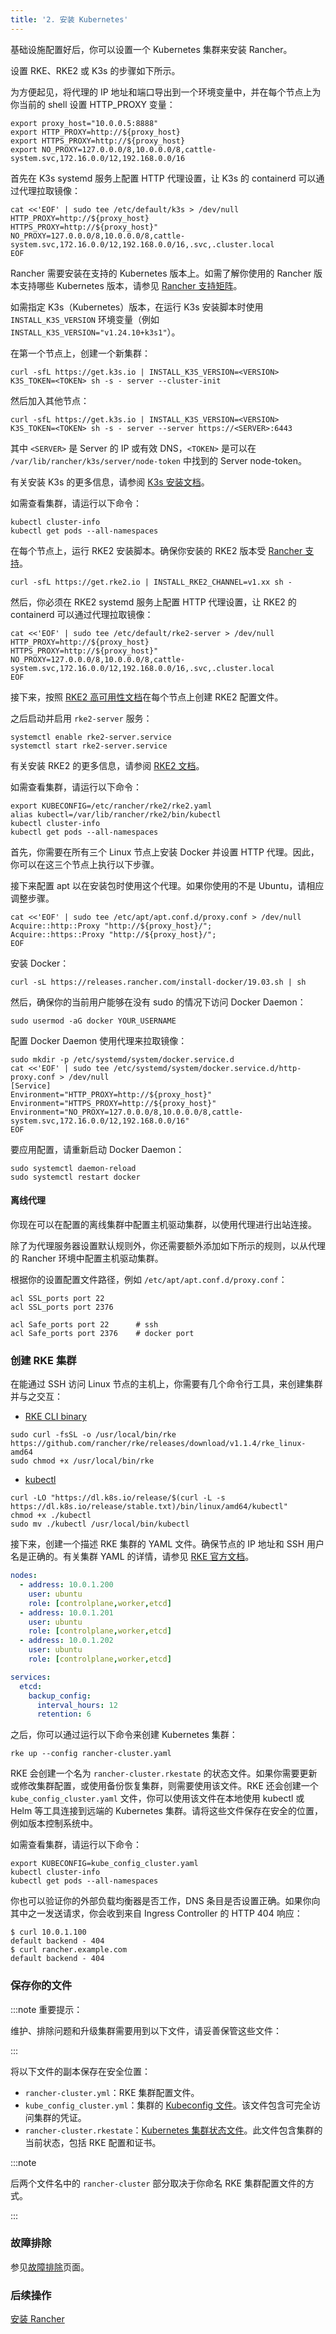 ```yaml
---
title: '2. 安装 Kubernetes'
---
```


基础设施配置好后，你可以设置一个 Kubernetes 集群来安装 Rancher。

设置 RKE、RKE2 或 K3s 的步骤如下所示。

为方便起见，将代理的 IP 地址和端口导出到一个环境变量中，并在每个节点上为你当前的 shell 设置 HTTP_PROXY 变量：

```
export proxy_host="10.0.0.5:8888"
export HTTP_PROXY=http://${proxy_host}
export HTTPS_PROXY=http://${proxy_host}
export NO_PROXY=127.0.0.0/8,10.0.0.0/8,cattle-system.svc,172.16.0.0/12,192.168.0.0/16
```

<Tabs>
<TabItem value="K3s">

首先在 K3s systemd 服务上配置 HTTP 代理设置，让 K3s 的 containerd 可以通过代理拉取镜像：

```
cat <<'EOF' | sudo tee /etc/default/k3s > /dev/null
HTTP_PROXY=http://${proxy_host}
HTTPS_PROXY=http://${proxy_host}"
NO_PROXY=127.0.0.0/8,10.0.0.0/8,cattle-system.svc,172.16.0.0/12,192.168.0.0/16,.svc,.cluster.local
EOF
```

Rancher 需要安装在支持的 Kubernetes 版本上。如需了解你使用的 Rancher 版本支持哪些 Kubernetes 版本，请参见 [Rancher 支持矩阵](https://www.suse.com/suse-rancher/support-matrix/all-supported-versions/)。

如需指定 K3s（Kubernetes）版本，在运行 K3s 安装脚本时使用 `INSTALL_K3S_VERSION` 环境变量（例如 `INSTALL_K3S_VERSION="v1.24.10+k3s1"`）。

在第一个节点上，创建一个新集群：
```
curl -sfL https://get.k3s.io | INSTALL_K3S_VERSION=<VERSION> K3S_TOKEN=<TOKEN> sh -s - server --cluster-init
```

然后加入其他节点：
```
curl -sfL https://get.k3s.io | INSTALL_K3S_VERSION=<VERSION> K3S_TOKEN=<TOKEN> sh -s - server --server https://<SERVER>:6443
```

其中 `<SERVER>` 是 Server 的 IP 或有效 DNS，`<TOKEN>` 是可以在 `/var/lib/rancher/k3s/server/node-token` 中找到的 Server node-token。

有关安装 K3s 的更多信息，请参阅 [K3s 安装文档](https://docs.k3s.io/installation)。

如需查看集群，请运行以下命令：

```
kubectl cluster-info
kubectl get pods --all-namespaces
```

</TabItem>
<TabItem value="RKE2">

在每个节点上，运行 RKE2 安装脚本。确保你安装的 RKE2 版本受 [Rancher 支持](https://www.suse.com/suse-rancher/support-matrix/all-supported-versions/)。

```
curl -sfL https://get.rke2.io | INSTALL_RKE2_CHANNEL=v1.xx sh -
```

然后，你必须在 RKE2 systemd 服务上配置 HTTP 代理设置，让 RKE2 的 containerd 可以通过代理拉取镜像：

```
cat <<'EOF' | sudo tee /etc/default/rke2-server > /dev/null
HTTP_PROXY=http://${proxy_host}
HTTPS_PROXY=http://${proxy_host}"
NO_PROXY=127.0.0.0/8,10.0.0.0/8,cattle-system.svc,172.16.0.0/12,192.168.0.0/16,.svc,.cluster.local
EOF
```

接下来，按照 [RKE2 高可用性文档](https://docs.rke2.io/install/ha)在每个节点上创建 RKE2 配置文件。

之后启动并启用 `rke2-server` 服务：

```
systemctl enable rke2-server.service
systemctl start rke2-server.service
```

有关安装 RKE2 的更多信息，请参阅 [RKE2 文档](https://docs.rke2.io)。

如需查看集群，请运行以下命令：

```
export KUBECONFIG=/etc/rancher/rke2/rke2.yaml
alias kubectl=/var/lib/rancher/rke2/bin/kubectl
kubectl cluster-info
kubectl get pods --all-namespaces
```

</TabItem>
<TabItem value="RKE">

首先，你需要在所有三个 Linux 节点上安装 Docker 并设置 HTTP 代理。因此，你可以在这三个节点上执行以下步骤。

接下来配置 apt 以在安装包时使用这个代理。如果你使用的不是 Ubuntu，请相应调整步骤。

```
cat <<'EOF' | sudo tee /etc/apt/apt.conf.d/proxy.conf > /dev/null
Acquire::http::Proxy "http://${proxy_host}/";
Acquire::https::Proxy "http://${proxy_host}/";
EOF
```

安装 Docker：

```
curl -sL https://releases.rancher.com/install-docker/19.03.sh | sh
```

然后，确保你的当前用户能够在没有 sudo 的情况下访问 Docker Daemon：

```
sudo usermod -aG docker YOUR_USERNAME
```

配置 Docker Daemon 使用代理来拉取镜像：

```
sudo mkdir -p /etc/systemd/system/docker.service.d
cat <<'EOF' | sudo tee /etc/systemd/system/docker.service.d/http-proxy.conf > /dev/null
[Service]
Environment="HTTP_PROXY=http://${proxy_host}"
Environment="HTTPS_PROXY=http://${proxy_host}"
Environment="NO_PROXY=127.0.0.0/8,10.0.0.0/8,cattle-system.svc,172.16.0.0/12,192.168.0.0/16"
EOF
```

要应用配置，请重新启动 Docker Daemon：

```
sudo systemctl daemon-reload
sudo systemctl restart docker
```

#### 离线代理

你现在可以在配置的离线集群中配置主机驱动集群，以使用代理进行出站连接。

除了为代理服务器设置默认规则外，你还需要额外添加如下所示的规则，以从代理的 Rancher 环境中配置主机驱动集群。

根据你的设置配置文件路径，例如 `/etc/apt/apt.conf.d/proxy.conf`：

```
acl SSL_ports port 22
acl SSL_ports port 2376

acl Safe_ports port 22      # ssh
acl Safe_ports port 2376    # docker port
```

### 创建 RKE 集群

在能通过 SSH 访问 Linux 节点的主机上，你需要有几个命令行工具，来创建集群并与之交互：

* [RKE CLI binary](https://rancher.com/docs/rke/latest/en/installation/#download-the-rke-binary)

```
sudo curl -fsSL -o /usr/local/bin/rke https://github.com/rancher/rke/releases/download/v1.1.4/rke_linux-amd64
sudo chmod +x /usr/local/bin/rke
```

* [kubectl](https://kubernetes.io/docs/tasks/tools/install-kubectl/)

```
curl -LO "https://dl.k8s.io/release/$(curl -L -s https://dl.k8s.io/release/stable.txt)/bin/linux/amd64/kubectl"
chmod +x ./kubectl
sudo mv ./kubectl /usr/local/bin/kubectl
```

接下来，创建一个描述 RKE 集群的 YAML 文件。确保节点的 IP 地址和 SSH 用户名是正确的。有关集群 YAML 的详情，请参见 [RKE 官方文档](https://rancher.com/docs/rke/latest/en/example-yamls/)。

```yml
nodes:
  - address: 10.0.1.200
    user: ubuntu
    role: [controlplane,worker,etcd]
  - address: 10.0.1.201
    user: ubuntu
    role: [controlplane,worker,etcd]
  - address: 10.0.1.202
    user: ubuntu
    role: [controlplane,worker,etcd]

services:
  etcd:
    backup_config:
      interval_hours: 12
      retention: 6
```

之后，你可以通过运行以下命令来创建 Kubernetes 集群：

```
rke up --config rancher-cluster.yaml
```

RKE 会创建一个名为 `rancher-cluster.rkestate` 的状态文件。如果你需要更新或修改集群配置，或使用备份恢复集群，则需要使用该文件。RKE 还会创建一个 `kube_config_cluster.yaml` 文件，你可以使用该文件在本地使用 kubectl 或 Helm 等工具连接到远端的 Kubernetes 集群。请将这些文件保存在安全的位置，例如版本控制系统中。

如需查看集群，请运行以下命令：

```
export KUBECONFIG=kube_config_cluster.yaml
kubectl cluster-info
kubectl get pods --all-namespaces
```

你也可以验证你的外部负载均衡器是否工作，DNS 条目是否设置正确。如果你向其中之一发送请求，你会收到来自 Ingress Controller 的 HTTP 404 响应：

```
$ curl 10.0.1.100
default backend - 404
$ curl rancher.example.com
default backend - 404
```

### 保存你的文件

:::note 重要提示：

维护、排除问题和升级集群需要用到以下文件，请妥善保管这些文件：

:::

将以下文件的副本保存在安全位置：

- `rancher-cluster.yml`：RKE 集群配置文件。
- `kube_config_cluster.yml`：集群的 [Kubeconfig 文件](https://rancher.com/docs/rke/latest/en/kubeconfig/)。该文件包含可完全访问集群的凭证。
- `rancher-cluster.rkestate`：[Kubernetes 集群状态文件](https://rancher.com/docs/rke/latest/en/installation/#kubernetes-cluster-state)。此文件包含集群的当前状态，包括 RKE 配置和证书。

:::note

后两个文件名中的 `rancher-cluster` 部分取决于你命名 RKE 集群配置文件的方式。

:::

</TabItem>
</Tabs>

### 故障排除

参见[故障排除](../../install-upgrade-on-a-kubernetes-cluster/troubleshooting.md)页面。

### 后续操作
[安装 Rancher](install-rancher.md)
